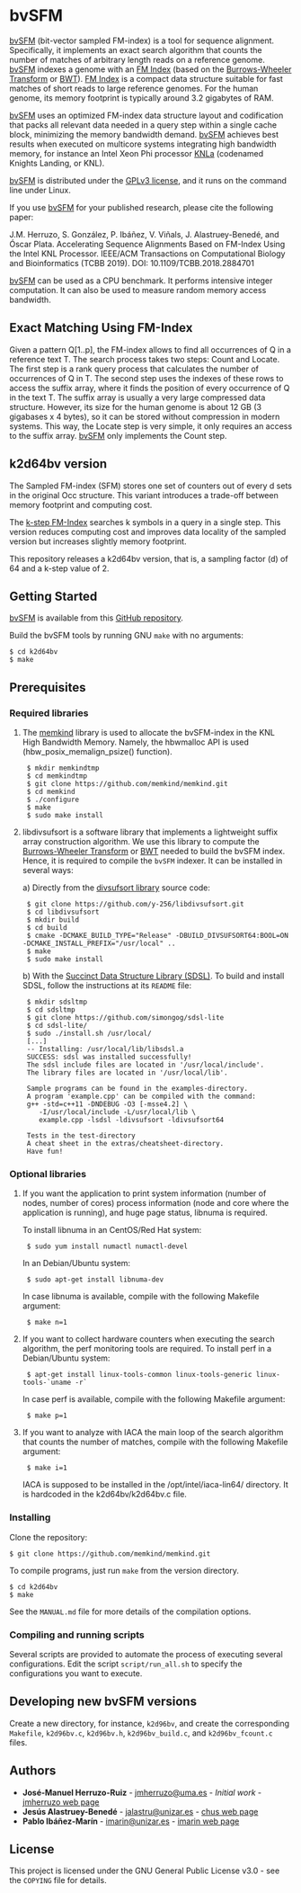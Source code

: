# bvSFM

[bvSFM] (bit-vector sampled FM-index) is a tool for sequence alignment. Specifically, it implements an exact search
algorithm that counts the number of matches of arbitrary length reads on a reference genome.
[bvSFM] indexes a genome with an [FM Index][FM Index Wiki] (based on the [Burrows-Wheeler Transform] or [BWT]).
[FM Index] is a compact data structure suitable for fast matches of short reads to large reference genomes.
For the human genome, its memory footprint is typically around 3.2 gigabytes of RAM.

[bvSFM] uses an optimized FM-index data structure layout and codification that
packs all relevant data needed in a query step within a single cache block,
minimizing the memory bandwidth demand.
[bvSFM] achieves best results when executed on multicore systems integrating high bandwidth memory,
for instance an Intel Xeon Phi processor [KNLa][KNLb] (codenamed Knights Landing, or KNL).

[bvSFM] is distributed under the [GPLv3 license], and it runs on the command line under Linux.

If you use [bvSFM] for your published research, please cite the following paper:

J.M. Herruzo, S. González, P. Ibáñez, V. Viñals, J. Alastruey-Benedé, and Óscar Plata.
Accelerating Sequence Alignments Based on FM-Index Using the Intel KNL Processor.
IEEE/ACM Transactions on Computational Biology and Bioinformatics (TCBB 2019).
DOI: 10.1109/TCBB.2018.2884701

[bvSFM] can be used as a CPU benchmark. It performs intensive integer computation.
It can also be used to measure random memory access bandwidth.


## Exact Matching Using FM-Index

Given a pattern Q[1..p], the FM-index allows to find all occurrences of Q in a reference text T.
The search process takes two steps: Count and Locate. The first step is a rank query
process that calculates the number of occurrences of Q in T.
The second step uses the indexes of these rows to access the suffix array, where it
finds the position of every occurrence of Q in the text T.
The suffix array is usually a very large compressed data structure.
However, its size for the human genome is about 12 GB (3 gigabases x 4 bytes),
so it can be stored without compression in modern systems.
This way, the Locate step is very simple, it only requires an access to the suffix array.
[bvSFM] only implements the Count step.


## k2d64bv version

The Sampled FM-index (SFM) stores one set of counters out of every d sets in the original Occ structure.
This variant introduces a trade-off between memory footprint and computing cost.

The [k-step FM-Index] searches k symbols in a query in a single step.
This version reduces computing cost and improves data locality of the sampled version
but increases slightly memory footprint.

This repository releases a k2d64bv version, that is, a sampling factor (d) of 64
and a k-step value of 2.


## Getting Started

[bvSFM] is available from this [GitHub repository].

Build the bvSFM tools by running GNU `make` with no arguments:

    $ cd k2d64bv
    $ make


## Prerequisites

### Required libraries

1) The [memkind] library is used to allocate the bvSFM-index in the KNL High Bandwidth Memory.
   Namely, the hbwmalloc API is used (hbw_posix_memalign_psize() function).

        $ mkdir memkindtmp
        $ cd memkindtmp
        $ git clone https://github.com/memkind/memkind.git
        $ cd memkind
        $ ./configure
        $ make
        $ sudo make install


2) libdivsufsort is a software library that implements a lightweight suffix array construction algorithm.
   We use this library to compute the [Burrows-Wheeler Transform] or [BWT] needed to build the bvSFM index.
   Hence, it is required to compile the `bvSFM` indexer.
   It can be installed in several ways:

    a) Directly from the [divsufsort library] source code:

        $ git clone https://github.com/y-256/libdivsufsort.git
        $ cd libdivsufsort
        $ mkdir build
        $ cd build
        $ cmake -DCMAKE_BUILD_TYPE="Release" -DBUILD_DIVSUFSORT64:BOOL=ON -DCMAKE_INSTALL_PREFIX="/usr/local" ..
        $ make
        $ sudo make install

    b) With the [Succinct Data Structure Library (SDSL)]. To build and install SDSL, follow the instructions at its `README` file:

        $ mkdir sdsltmp
        $ cd sdsltmp
        $ git clone https://github.com/simongog/sdsl-lite
        $ cd sdsl-lite/
        $ sudo ./install.sh /usr/local/
        [...]
        -- Installing: /usr/local/lib/libsdsl.a
        SUCCESS: sdsl was installed successfully!
        The sdsl include files are located in '/usr/local/include'.
        The library files are located in '/usr/local/lib'.
         
        Sample programs can be found in the examples-directory.
        A program 'example.cpp' can be compiled with the command: 
        g++ -std=c++11 -DNDEBUG -O3 [-msse4.2] \
           -I/usr/local/include -L/usr/local/lib \
           example.cpp -lsdsl -ldivsufsort -ldivsufsort64
         
        Tests in the test-directory
        A cheat sheet in the extras/cheatsheet-directory.
        Have fun!


### Optional libraries


1) If you want the application to print system information (number of nodes, number of cores)
   process information (node and core where the application is running),
   and huge page status, libnuma is required.

   To install libnuma in an CentOS/Red Hat system:

        $ sudo yum install numactl numactl-devel

   In an Debian/Ubuntu system:
   
        $ sudo apt-get install libnuma-dev 

   In case libnuma is available, compile with the following Makefile argument:

        $ make n=1


2) If you want to collect hardware counters when executing the search algorithm,
   the perf monitoring tools are required. To install perf in a Debian/Ubuntu system: 

        $ apt-get install linux-tools-common linux-tools-generic linux-tools-`uname -r`
   
   In case perf is available, compile with the following Makefile argument:

        $ make p=1


3) If you want to analyze with IACA the main loop of the search algorithm that
   counts the number of matches, compile with the following Makefile argument:

        $ make i=1
        
   IACA is supposed to be installed in the /opt/intel/iaca-lin64/ directory.
   It is hardcoded in the k2d64bv/k2d64bv.c file.


### Installing

Clone the repository:

    $ git clone https://github.com/memkind/memkind.git


To compile programs, just run `make` from the version directory.

    $ cd k2d64bv
    $ make

See the `MANUAL.md` file for more details of the compilation options.


### Compiling and running scripts

Several scripts are provided to automate the process of executing several configurations.
Edit the script `script/run_all.sh` to specify the configurations you want to execute.


## Developing new bvSFM versions

Create a new directory, for instance, `k2d96bv`, and create the corresponding
 `Makefile`, `k2d96bv.c`, `k2d96bv.h`, `k2d96bv_build.c`, and `k2d96bv_fcount.c` files.


## Authors

* **José-Manuel Herruzo-Ruiz** - jmherruzo@uma.es - *Initial work* - [jmherruzo web page]
* **Jesús Alastruey-Benedé** - jalastru@unizar.es - [chus web page]
* **Pablo Ibáñez-Marín** - imarin@unizar.es - [imarin web page]


## License

This project is licensed under the GNU General Public License v3.0 - see the `COPYING` file for details.



[BWT]:                                                http://en.wikipedia.org/wiki/Burrows-Wheeler_transform
[bvSFM]:                                              https://ieeexplore.ieee.org/document/8566001
[Burrows-Wheeler Transform]:                          http://en.wikipedia.org/wiki/Burrows-Wheeler_transform
[chus web page]:                                      http://webdiis.unizar.es/u/chus/
[FM Index]:                                           http://portal.acm.org/citation.cfm?id=796543
[FM Index Wiki]:                                      http://en.wikipedia.org/wiki/FM-index
[GitHub repository]:                                  https://github.com/chusAB/bvSFMindex
[GPLv3 license]:                                      http://www.gnu.org/licenses/gpl-3.0.html
[imarin web page]:                                    http://webdiis.unizar.es/u/imarin/
[jmherruzo web page]:                                 https://github.com/jmherruzo
[KNLa]:                                               https://ieeexplore.ieee.org/document/7453080
[KNLb]:                                               https://www.elsevier.com/books/intel-xeon-phi-processor-high-performance-programming/jeffers/978-0-12-809194-4
[k-step FM-Index]:                                    https://github.com/achacond/k-step_FM-index
[divsufsort library]:                                 https://github.com/y-256/libdivsufsort/
[memkind]:                                            https://github.com/memkind/memkind
[Succinct Data Structure Library (SDSL)]:             https://github.com/simongog/sdsl-lite
